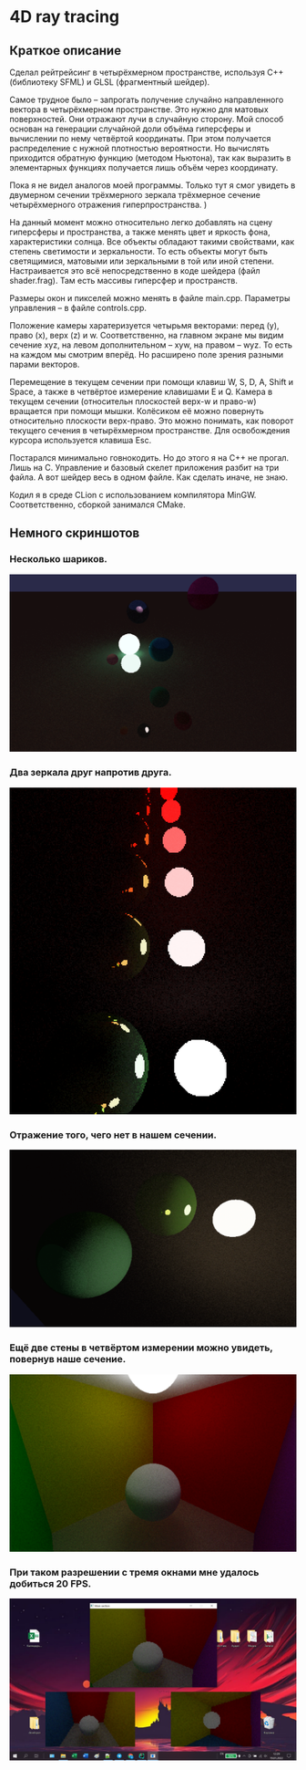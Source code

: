 # 4D ray tracing

## Краткое описание

Сделал рейтрейсинг в четырёхмерном пространстве, используя C++ (библиотеку SFML) и GLSL (фрагментный шейдер).

Самое трудное было – запрогать получение случайно направленного вектора в четырёхмерном пространстве.
Это нужно для матовых поверхностей. Они отражают лучи в случайную сторону. Мой способ основан на генерации случайной
доли объёма гиперсферы и вычислении по нему четвёртой координаты. При этом получается распределение с нужной
плотностью вероятности. Но вычислять приходится обратную функцию (методом Ньютона), так как выразить в элементарных
функциях получается лишь объём через координату.

Пока я не видел аналогов моей программы. Только тут я смог увидеть в двумерном сечении трёхмерного зеркала трёхмерное
сечение четырёхмерного отражения гиперпространства. )

На данный момент можно относительно легко добавлять на сцену гиперсферы и пространства, а также менять цвет и
яркость фона, характеристики солнца.
Все объекты обладают такими свойствами, как степень светимости и зеркальности.
То есть объекты могут быть светящимися, матовыми или зеркальными в той или иной степени.
Настраивается это всё непосредственно в коде шейдера (файл shader.frag). Там есть массивы гиперсфер и пространств.

Размеры окон и пикселей можно менять в файле main.cpp.
Параметры управления – в файле controls.cpp.

Положение камеры харатеризуется четырьмя векторами: перед (y), право (x), верх (z) и w. Соответственно, на главном экране
мы видим сечение xyz, на левом дополнительном – xyw, на правом – wyz. То есть на каждом мы смотрим вперёд. Но расширено
поле зрения разными парами векторов.

Перемещение в текущем сечении при помощи клавиш W, S, D, A, Shift и Space, а также в четвёртое измерение клавишами E и Q.
Камера в текущем сечении (относительн плоскостей верх-w и право-w) вращается при помощи мышки. Колёсиком её можно повернуть
относительно плоскости верх-право. Это можно понимать, как поворот текущего сечения в четырёхмерном пространстве. 
Для освобождения курсора используется клавиша Esc.

Постарался минимально говнокодить. Но до этого я на C++ не прогал. Лишь на C.
Управление и базовый скелет приложения разбит на три файла. А вот шейдер весь в одном файле. Как сделать иначе, не знаю.

Кодил я в среде CLion с использованием компилятора MinGW. Соответственно, сборкой занимался CMake.

## Немного скриншотов

### Несколько шариков.

![](/screenshots/screen1.png)

### Два зеркала друг напротив друга.

![](/screenshots/screen2.png)

### Отражение того, чего нет в нашем сечении.

![](/screenshots/screen3.png)

### Ещё две стены в четвёртом измерении можно увидеть, повернув наше сечение.

![](/screenshots/screen4.png)

### При таком разрешении с тремя окнами мне удалось добиться 20 FPS.

![](/screenshots/screen5.png)